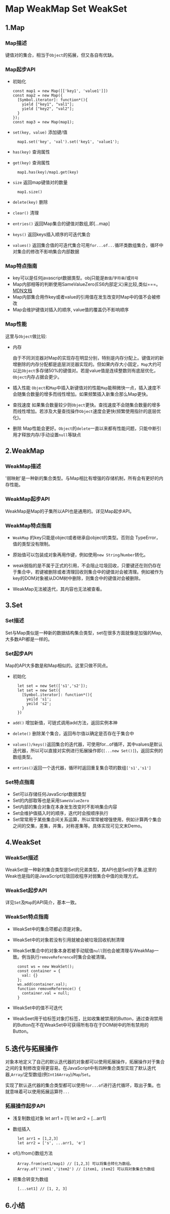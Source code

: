 # Map WeakMap Set WeakSet

## 1.Map

### Map描述

  键值对的集合，相当于```Object```的拓展，但又各自有优缺。

### Map起步API

- 初始化

      const map1 = new Map([['key1', 'value1']])
      const map2 = new Map({
        [Symbol.iterator]: function*(){
          yield ["key1", "val1"];
          yield ["key2", "val2"];
        }
      });
      const map3 = new Map(map1);
- ```set(key, value)``` 添加键/值

        map1.set('key', 'val').set('key1', 'value1');
- ```has(key)``` 查询属性
- ```get(key)``` 查询属性

        map1.has(key)/map1.get(key)
- ```size``` 返回map键值对的数量

        map1.size()
- ```delete(key)``` 删除
- ```clear()``` 清理
- ```entries()``` 返回Map集合的键值对数组,即[...map]
- ```keys()``` 返回keys插入顺序的可迭代集合
- ```values()``` 返回集合值的可迭代集合可用```for...of...```循环类数组集合，循环中对集合的修改不影响集合内部数据

### Map特点指南

- key可以是任何javascript数据类型。obj只能是```数值```/```字符串```/或```符号```
- Map内部相等的判断使用SameValueZero(ES6内部定义)来比较,类似===。[MDN文档](https://developer.mozilla.org/en-US/docs/Web/JavaScript/Equality_comparisons_and_sameness)
- Map内部集合用作key或者value的引用值在发生改变时Map中的值不会被修改
- Map会维护键值对插入的顺序, value值的覆盖仍不影响顺序

### Map性能

这里与```Object```做比较:

- 内存

  由于不同浏览器对Map的实现存在明显分别，特别是内存分配上。键值对的新增删除的内存分配都是底层浏览器实现的。但如果内存大小固定，```Map```大约可以比```Object```多存储50%的键值对。若是value值是连续整数则有底层优化，```Object```内存占据会更少。

- 插入性能
  ```Object```和```Map```中插入新键值对的性能```Map```能稍微快一点，插入速度不会随集合数量的增多而线性增加。如果频繁插入新集合那么Map更快。

- 查找速度
  如果集合数量较少则```Object```更快。查找速度不会随集合数量的增多而线性增加。若涉及大量查找操作```Object```速度会更快(频繁使用指针的底层优化)。

- 删除
  Map性能会更好。```Object```的```delete```一直以来都有性能问题，只能中断引用才释放内存/手动设置```null```等缺点

## 2.WeakMap

### WeakMap描述

  '弱映射'是一种新的集合类型。与Map相比有增强的存储机制，所有会有更好的内存性能。

### WeakMap起步API

  WeakMap是Map的子集所以API也是通用的。详见Map起步API。

### WeakMap特点指南

- ```WeakMap``` 的key只能是object或者继承自object的类型。否则会
  TypeError，值的类型没有限制。

- 原始值可以包装成对象再用作键，例如使用```new String```/```Number```转化。

- weak弱指的是不属于正式的引用，不会阻止垃圾回收，只要键还在则仍存在于集合中，若键被删除或者清理回收则集合中的键值对会被清理。例如被作为key的DOM对象被从DOM树中删除，则集合中的键值对会被删除。

- WeakMap无法被迭代，其内容也无法被查看。

## 3.Set

### Set描述

  Set与Map类似是一种新的数据结构集合类型，set在很多方面就像是加强的Map,大多数API都是一样的。

### Set起步API

  Map的API大多数是和Map相似的。这里只做不同点。

- 初始化

        let set = new Set(['s1','s2']);
        let set = new Set({
          [Symbol.iterator]: function*(){
            yeild 's1';
            yeild 's2';
          }
        })

- ```add()``` 增加新值，可链式调用add方法，返回实例本神
- ```delete()``` 删除某个集合，返回布尔值以确定是否存在于集合中
- ```values()/keys()```返回集合的迭代器，可使用for...of循环，其中values是默认迭代器，所以可以直接对实例进行拓展操作即(```[...new Set()]```)，返回实例的数组类型。
- ```entries()```返回一个迭代器，循环时返回重复集合项的数组```['s1','s1']```

### Set特点指南

- Set可以存储任何JavaScript数据类型
- Set的内部取等也是采用```SameValueZero```
- Set内部的集合对象在本身发生改变时不影响集合内容
- Set会维护值插入时的顺序，迭代时会按顺序执行
- Set常常用于某些集合间关系运算，所以常常被增强使用，例如计算两个集合之间的交集，差集，并集，对称差集等。具体实现可见文末Demo。

## 4.WeakSet

### WeakSet描述

  WeakSet是一种新的集合类型是Set的兄弟类型，其API也是Set的子集.这里的Weak也是指的是JavaScript垃圾回收程序对弱集合中值的处理方式。

### WeakSet起步API
  
  详见```Set```及```Map```的API简介，基本一致。

### WeakSet特点指南

- WeakSet中的集合项都必须是对象。
- WeakSet中的对象若没有引用就被会被垃圾回收机制清理
- WeakSet集合中的对象本身若被手动赋值```null```则也会被清理与WeakMap一致。例当执行```removeReference```时集合会被清理。

        const ws = new WeakSet();
        const container = {
          val: {}
        };
        ws.add(container.val);
        function removeReference() {
          container.val = null;
        }

- WeakSet中的值不可迭代
- WeakSeet用于给标签对象打标签，比如收集被禁用的Button，通过查询禁用的Button在不在WeakSet中可获得所有存在于DOM树中的所有禁用的Button。

## 5.迭代与拓展操作

  对象本地定义了自己的默认迭代器的对象都可以使用拓展操作，拓展操作对于集合之间的复制修改变得更容易。在JavaScript中有四种集合类型实现了默认迭代器,```Array```/定型数组(例```Int16Array```)/```Map```/```Set```。

  实现了默认迭代器的集合类型都可以使用```for...of```进行迭代循环，取出子集。也就意味着可以使用拓展运算符```...```

### 拓展操作起步API

- 浅复制数组对象
        let arr1 = [1]
        let arr2 = [...arr1]

- 数组插入

        let arr1 = [1,2,3]
        let arr2 = ['s', ...arr1, 'e']

- of()/from()数组方法

        Array.from(set1/map1) // [1,2,3] 可以将集合转化为数组。
        Array.of('item1','item2') // [item1, item2] 可以将对象集合为数组

- 把集合转变为数组

        [...set1] // [1, 2, 3]

## 6.小结
